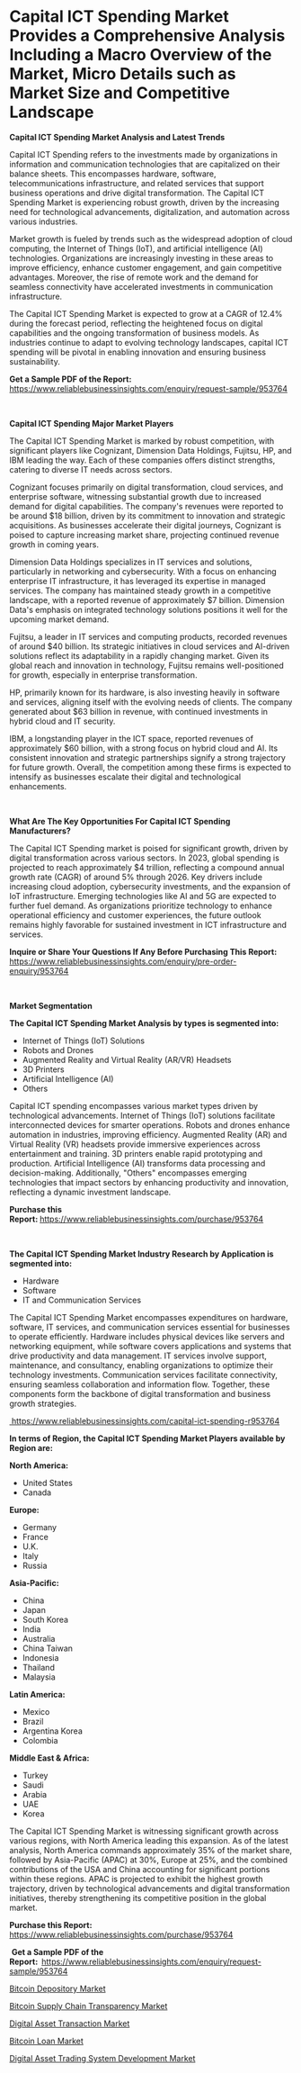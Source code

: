 <p><h1>Capital ICT Spending Market Provides a Comprehensive Analysis Including a Macro Overview of the Market, Micro Details such as Market Size and Competitive Landscape</h1></p><p><strong>Capital ICT Spending Market Analysis and Latest Trends</strong></p>
<p><p>Capital ICT Spending refers to the investments made by organizations in information and communication technologies that are capitalized on their balance sheets. This encompasses hardware, software, telecommunications infrastructure, and related services that support business operations and drive digital transformation. The Capital ICT Spending Market is experiencing robust growth, driven by the increasing need for technological advancements, digitalization, and automation across various industries.</p><p>Market growth is fueled by trends such as the widespread adoption of cloud computing, the Internet of Things (IoT), and artificial intelligence (AI) technologies. Organizations are increasingly investing in these areas to improve efficiency, enhance customer engagement, and gain competitive advantages. Moreover, the rise of remote work and the demand for seamless connectivity have accelerated investments in communication infrastructure.</p><p>The Capital ICT Spending Market is expected to grow at a CAGR of 12.4% during the forecast period, reflecting the heightened focus on digital capabilities and the ongoing transformation of business models. As industries continue to adapt to evolving technology landscapes, capital ICT spending will be pivotal in enabling innovation and ensuring business sustainability.</p></p>
<p><strong>Get a Sample PDF of the Report:&nbsp;</strong> <a href="https://www.reliablebusinessinsights.com/enquiry/request-sample/953764?utm_campaign=1837&utm_medium=2&utm_source=Github&utm_content=ia&utm_term=07032025&utm_id=capital-ict-spending">https://www.reliablebusinessinsights.com/enquiry/request-sample/953764</a></p>
<p>&nbsp;</p>
<p><strong>Capital ICT Spending Major Market Players</strong></p>
<p><p>The Capital ICT Spending Market is marked by robust competition, with significant players like Cognizant, Dimension Data Holdings, Fujitsu, HP, and IBM leading the way. Each of these companies offers distinct strengths, catering to diverse IT needs across sectors.</p><p>Cognizant focuses primarily on digital transformation, cloud services, and enterprise software, witnessing substantial growth due to increased demand for digital capabilities. The company's revenues were reported to be around $18 billion, driven by its commitment to innovation and strategic acquisitions. As businesses accelerate their digital journeys, Cognizant is poised to capture increasing market share, projecting continued revenue growth in coming years.</p><p>Dimension Data Holdings specializes in IT services and solutions, particularly in networking and cybersecurity. With a focus on enhancing enterprise IT infrastructure, it has leveraged its expertise in managed services. The company has maintained steady growth in a competitive landscape, with a reported revenue of approximately $7 billion. Dimension Data's emphasis on integrated technology solutions positions it well for the upcoming market demand.</p><p>Fujitsu, a leader in IT services and computing products, recorded revenues of around $40 billion. Its strategic initiatives in cloud services and AI-driven solutions reflect its adaptability in a rapidly changing market. Given its global reach and innovation in technology, Fujitsu remains well-positioned for growth, especially in enterprise transformation.</p><p>HP, primarily known for its hardware, is also investing heavily in software and services, aligning itself with the evolving needs of clients. The company generated about $63 billion in revenue, with continued investments in hybrid cloud and IT security.</p><p>IBM, a longstanding player in the ICT space, reported revenues of approximately $60 billion, with a strong focus on hybrid cloud and AI. Its consistent innovation and strategic partnerships signify a strong trajectory for future growth. Overall, the competition among these firms is expected to intensify as businesses escalate their digital and technological enhancements.</p></p>
<p>&nbsp;</p>
<p><strong>What Are The Key Opportunities For Capital ICT Spending Manufacturers?</strong></p>
<p><p>The Capital ICT Spending market is poised for significant growth, driven by digital transformation across various sectors. In 2023, global spending is projected to reach approximately $4 trillion, reflecting a compound annual growth rate (CAGR) of around 5% through 2026. Key drivers include increasing cloud adoption, cybersecurity investments, and the expansion of IoT infrastructure. Emerging technologies like AI and 5G are expected to further fuel demand. As organizations prioritize technology to enhance operational efficiency and customer experiences, the future outlook remains highly favorable for sustained investment in ICT infrastructure and services.</p></p>
<p><strong>Inquire or Share Your Questions If Any Before Purchasing This Report:</strong> <a href="https://www.reliablebusinessinsights.com/enquiry/pre-order-enquiry/953764?utm_campaign=1837&utm_medium=2&utm_source=Github&utm_content=ia&utm_term=07032025&utm_id=capital-ict-spending">https://www.reliablebusinessinsights.com/enquiry/pre-order-enquiry/953764</a></p>
<p>&nbsp;</p>
<p><strong>Market Segmentation</strong></p>
<p><strong>The Capital ICT Spending Market Analysis by types is segmented into:</strong></p>
<p><ul><li>Internet of Things (IoT) Solutions</li><li>Robots and Drones</li><li>Augmented Reality and Virtual Reality (AR/VR) Headsets</li><li>3D Printers</li><li>Artificial Intelligence (AI)</li><li>Others</li></ul></p>
<p><p>Capital ICT spending encompasses various market types driven by technological advancements. Internet of Things (IoT) solutions facilitate interconnected devices for smarter operations. Robots and drones enhance automation in industries, improving efficiency. Augmented Reality (AR) and Virtual Reality (VR) headsets provide immersive experiences across entertainment and training. 3D printers enable rapid prototyping and production. Artificial Intelligence (AI) transforms data processing and decision-making. Additionally, "Others" encompasses emerging technologies that impact sectors by enhancing productivity and innovation, reflecting a dynamic investment landscape.</p></p>
<p><strong>Purchase this Report:&nbsp;</strong><a href="https://www.reliablebusinessinsights.com/purchase/953764?utm_campaign=1837&utm_medium=2&utm_source=Github&utm_content=ia&utm_term=07032025&utm_id=capital-ict-spending">https://www.reliablebusinessinsights.com/purchase/953764</a></p>
<p>&nbsp;</p>
<p><strong>The Capital ICT Spending Market Industry Research by Application is segmented into:</strong></p>
<p><ul><li>Hardware</li><li>Software</li><li>IT and Communication Services</li></ul></p>
<p><p>The Capital ICT Spending Market encompasses expenditures on hardware, software, IT services, and communication services essential for businesses to operate efficiently. Hardware includes physical devices like servers and networking equipment, while software covers applications and systems that drive productivity and data management. IT services involve support, maintenance, and consultancy, enabling organizations to optimize their technology investments. Communication services facilitate connectivity, ensuring seamless collaboration and information flow. Together, these components form the backbone of digital transformation and business growth strategies.</p></p>
<p><a href="https://www.reliablebusinessinsights.com/capital-ict-spending-r953764?utm_campaign=1837&utm_medium=2&utm_source=Github&utm_content=ia&utm_term=07032025&utm_id=capital-ict-spending">&nbsp;https://www.reliablebusinessinsights.com/capital-ict-spending-r953764</a></p>
<p><strong>In terms of Region, the Capital ICT Spending Market Players available by Region are:</strong></p>
<p>
    <p> <strong> North America: </strong>
        <ul>
            <li>United States</li>
            <li>Canada</li>
        </ul>
        </p> 
    <p> <strong> Europe: </strong>
        <ul>
            <li>Germany</li>
            <li>France</li>
            <li>U.K.</li>
            <li>Italy</li>
            <li>Russia</li>
        </ul>
        </p> 
    <p> <strong> Asia-Pacific: </strong>
        <ul>
            <li>China</li>
            <li>Japan</li>
            <li>South Korea</li>
            <li>India</li>
            <li>Australia</li>
            <li>China Taiwan</li>
            <li>Indonesia</li>
            <li>Thailand</li>
            <li>Malaysia</li>
        </ul>
        </p> 
    <p> <strong> Latin America: </strong>
        <ul>
            <li>Mexico</li>
            <li>Brazil</li>
            <li>Argentina Korea</li>
            <li>Colombia</li>
        </ul>
        </p> 
    <p> <strong> Middle East & Africa: </strong>
        <ul>
            <li>Turkey</li>
            <li>Saudi</li>
            <li>Arabia</li>
            <li>UAE</li>
            <li>Korea</li>
        </ul>
    </p>
    </p>
<p><p>The Capital ICT Spending Market is witnessing significant growth across various regions, with North America leading this expansion. As of the latest analysis, North America commands approximately 35% of the market share, followed by Asia-Pacific (APAC) at 30%, Europe at 25%, and the combined contributions of the USA and China accounting for significant portions within these regions. APAC is projected to exhibit the highest growth trajectory, driven by technological advancements and digital transformation initiatives, thereby strengthening its competitive position in the global market.</p></p>
<p><strong>Purchase this Report: </strong><a href="https://www.reliablebusinessinsights.com/purchase/953764?utm_campaign=1837&utm_medium=2&utm_source=Github&utm_content=ia&utm_term=07032025&utm_id=capital-ict-spending">https://www.reliablebusinessinsights.com/purchase/953764</a></p>
<p>&nbsp;<strong>Get a Sample PDF of the Report:&nbsp;&nbsp;</strong><a href="https://www.reliablebusinessinsights.com/enquiry/request-sample/953764?utm_campaign=1837&utm_medium=2&utm_source=Github&utm_content=ia&utm_term=07032025&utm_id=capital-ict-spending">https://www.reliablebusinessinsights.com/enquiry/request-sample/953764</a></p>
<p><strong></strong></p>
<p><p><a href="https://github.com/janotjuljo/Market-Research-Report-List-1/blob/main/bitcoin-depository-market.md?utm_campaign=1837&utm_medium=2&utm_source=Github&utm_content=ia&utm_term=07032025&utm_id=capital-ict-spending">Bitcoin Depository Market</a></p><p><a href="https://github.com/laingragle95/Market-Research-Report-List-1/blob/main/bitcoin-supply-chain-transparency-market.md?utm_campaign=1837&utm_medium=2&utm_source=Github&utm_content=ia&utm_term=07032025&utm_id=capital-ict-spending">Bitcoin Supply Chain Transparency Market</a></p><p><a href="https://github.com/buenayankobl/Market-Research-Report-List-1/blob/main/digital-asset-transaction-market.md?utm_campaign=1837&utm_medium=2&utm_source=Github&utm_content=ia&utm_term=07032025&utm_id=capital-ict-spending">Digital Asset Transaction Market</a></p><p><a href="https://github.com/uripeachrii/Market-Research-Report-List-1/blob/main/bitcoin-loan-market.md?utm_campaign=1837&utm_medium=2&utm_source=Github&utm_content=ia&utm_term=07032025&utm_id=capital-ict-spending">Bitcoin Loan Market</a></p><p><a href="https://github.com/rakowpleetj1/Market-Research-Report-List-1/blob/main/digital-asset-trading-system-development-market.md?utm_campaign=1837&utm_medium=2&utm_source=Github&utm_content=ia&utm_term=07032025&utm_id=capital-ict-spending">Digital Asset Trading System Development Market</a></p></p>